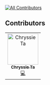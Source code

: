 <!-- ALL-CONTRIBUTORS-BADGE:START - Do not remove or modify this section -->
[![All Contributors](https://img.shields.io/badge/all_contributors-1-orange.svg?style=flat-square)](#contributors-)
<!-- ALL-CONTRIBUTORS-BADGE:END -->

## Contributors

<!-- ALL-CONTRIBUTORS-LIST:START - Do not remove or modify this section -->
<!-- prettier-ignore-start -->
<!-- markdownlint-disable -->
<table>
  <tbody>
    <tr>
      <td align="center"><a href="https://github.com/Chryssie"><img src="https://avatars.githubusercontent.com/u/10442662?v=4?s=100" width="100px;" alt="Chryssie Ta"/><br /><sub><b>Chryssie Ta</b></sub></a><br /><a href="https://github.com/OlegRa/System.DateTimeOnly/commits?author=Chryssie" title="Code">💻</a></td>
    </tr>
  </tbody>
</table>

<!-- markdownlint-restore -->
<!-- prettier-ignore-end -->

<!-- ALL-CONTRIBUTORS-LIST:END -->
